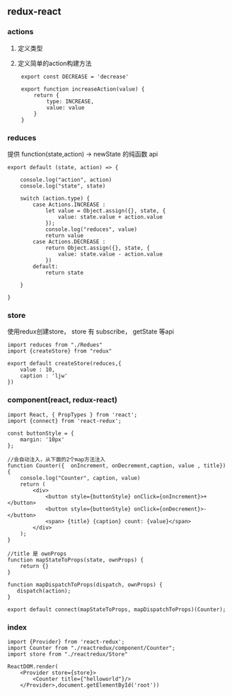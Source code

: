 ## redux-react

### actions

1. 定义类型
2. 定义简单的action构建方法

	    export const DECREASE = 'decrease'
	
	    export function increaseAction(value) {
	        return {
	            type: INCREASE,
	            value: value
	        }
	    }

### reduces

提供 function(state,action) -> newState 的纯函数 api

	export default (state, action) => {
	
	    console.log("action", action)
	    console.log("state", state)
	
	    switch (action.type) {
	        case Actions.INCREASE :
	            let value = Object.assign({}, state, {
	                value: state.value + action.value
	            });
	            console.log("reduces", value)
	            return value
	        case Actions.DECREASE :
	            return Object.assign({}, state, {
	                value: state.value - action.value
	            })
	        default:
	            return state
	
	    }
	
	}


### store

使用redux创建store， store 有 subscribe， getState 等api

	import reduces from "./Redues"
	import {createStore} from "redux"
	
	export default createStore(reduces,{
	    value : 10,
	    caption : 'ljw'
	})


### component(react, redux-react)


	import React, { PropTypes } from 'react';
	import {connect} from 'react-redux';
	
	const buttonStyle = {
	    margin: '10px'
	};
	
	//会自动注入，从下面的2个map方法注入
	function Counter({  onIncrement, onDecrement,caption, value , title}) {
	    console.log("Counter", caption, value)
	    return (
	        <div>
	            <button style={buttonStyle} onClick={onIncrement}>+</button>
	            <button style={buttonStyle} onClick={onDecrement}>-</button>
	            <span> {title} {caption} count: {value}</span>
	        </div>
	    );
	}
		
	//title 是 ownProps
	function mapStateToProps(state, ownProps) {
		return {}
	}
	
	function mapDispatchToProps(dispatch, ownProps) {
	   dispatch(action);
	}
	
	export default connect(mapStateToProps, mapDispatchToProps)(Counter);
	


### index

	import {Provider} from 'react-redux';
	import Counter from "./reactredux/component/Counter";
	import store from "./reactredux/Store"
	
	ReactDOM.render(
	    <Provider store={store}>
	        <Counter title={"helloworld"}/>
	    </Provider>,document.getElementById('root'))
